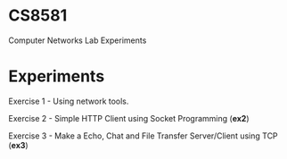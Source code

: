 # CS8581
Computer Networks Lab Experiments

# Experiments

Exercise 1 - Using network tools.

Exercise 2 - Simple HTTP Client using Socket Programming (**ex2**)

Exercise 3 - Make a Echo, Chat and File Transfer Server/Client using TCP (**ex3**)


